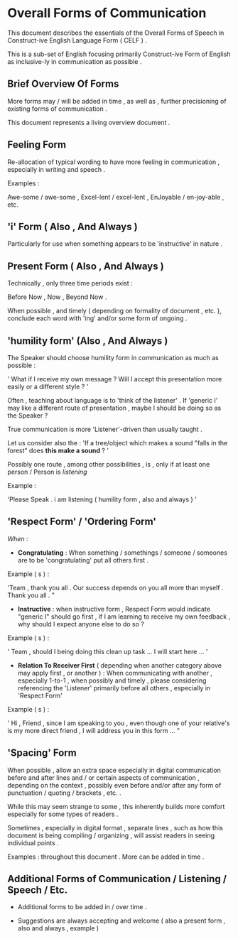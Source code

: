 # Overall Forms of Communication

This document describes the essentials of the Overall Forms of Speech in Construct-ive English Language Form ( CELF ) .

This is a sub-set of English focusing primarily Construct-ive Form of English as inclusive-ly in communication as possible .

## Brief Overview Of Forms

More forms may / will be added in time , as well as , further precisioning of existing forms of communication .

This document represents a living overview document .

## Feeling Form

Re-allocation of typical wording to have more feeling in communication , especially in writing and speech .

Examples :

Awe-some / awe-some , Excel-lent / excel-lent , EnJoyable / en-joy-able , etc.

## 'i' Form ( Also , And Always )

Particularly for use when something appears to be 'instructive' in nature .

## Present Form ( Also , And Always )

Technically , only three time periods exist :

Before Now , Now , Beyond Now .

When possible , and timely ( depending on formality of document , etc. ), conclude each word with 'ing' and/or some form of ongoing .

## 'humility form' (Also , And Always )

The Speaker should choose humility form in communication as much as possible :

' What if I receive my own message ? Will I accept this presentation more easily or a different style ? '

Often , teaching about language is to 'think of the listener' . If 'generic I' may like a different route of presentation , maybe I should be doing so as the Speaker ?

True communication is more 'Listener'-driven than usually taught .

Let us consider also the : 'If a tree/object which makes a sound "falls in the forest" does **this make a sound** ? '

Possibly one route , among other possibilities , is , only if at least one person / Person is *listening*

Example :

'Please Speak .
i am listening
( humility form , also and always ) '

## 'Respect Form' / 'Ordering Form'

*When* :

* **Congratulating** : When something / somethings / someone / someones are to be 'congratulating' put all others first .

Example ( s ) :

'Team , thank you all . Our success depends on you all more than myself . Thank you all . "

* **Instructive** : when instructive form , Respect Form would indicate "generic I" should go first , if I am learning to receive my own feedback , why should I expect anyone else to do so ?

Example ( s ) :

' Team , should I being doing this clean up task ... I will start here ... '

* **Relation To Receiver First** ( depending when another category above may apply first , or another ) : When communicating with another , especially 1-to-1 , when possibly and timely , please considering referencing the 'Listener' primarily before all others , especially in 'Respect Form'

Example ( s ) :

' Hi , Friend , since I am speaking to you , even though one of your relative's is my more direct friend , I will address you in this form ... "

## 'Spacing' Form

When possible , allow an extra space especially in digital communication before and after lines and / or certain aspects of communication , depending on the context , possibly even before and/or after any form of punctuation / quoting / brackets , etc. .

While this may seem strange to some , this inherently builds more comfort especially for some types of readers .

Sometimes , especially in digital format , separate lines , such as how this document is being compiling / organizing , will assist readers in seeing individual points .

Examples : throughout this document . More can be added in time .

## Additional Forms of Communication / Listening / Speech / Etc.

* Additional forms to be added in / over time .

* Suggestions are always accepting and welcome ( also a present form , also and always , example )

